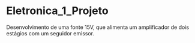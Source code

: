 # Eletronica_1_Projeto
Desenvolvimento de uma fonte 15V, que alimenta um amplificador de dois estágios com um seguidor emissor.

